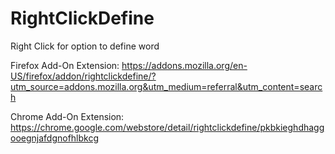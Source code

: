 # RightClickDefine
 Right Click for option to define word

Firefox Add-On Extension: https://addons.mozilla.org/en-US/firefox/addon/rightclickdefine/?utm_source=addons.mozilla.org&utm_medium=referral&utm_content=search

Chrome Add-On Extension: https://chrome.google.com/webstore/detail/rightclickdefine/pkbkieghdhaggooegnjafdgnofhlbkcg
